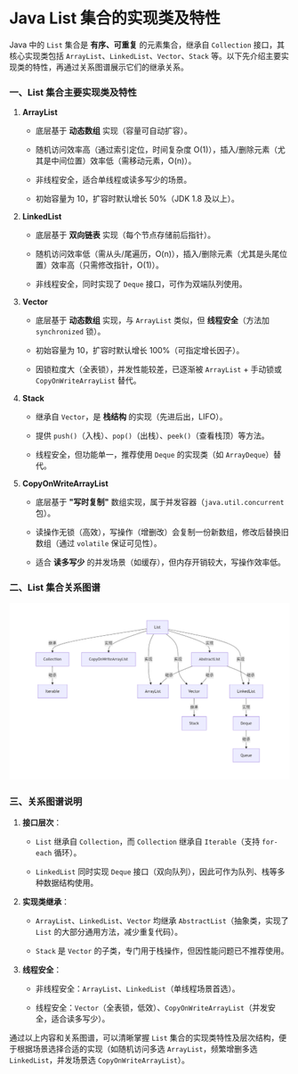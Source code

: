 # Java List 集合的实现类及特性

Java 中的 `List` 集合是 **有序、可重复** 的元素集合，继承自 `Collection` 接口，其核心实现类包括 `ArrayList`、`LinkedList`、`Vector`、`Stack` 等。以下先介绍主要实现类的特性，再通过关系图谱展示它们的继承关系。



### 一、List 集合主要实现类及特性



1. **ArrayList**  

    - 底层基于 **动态数组** 实现（容量可自动扩容）。  

    - 随机访问效率高（通过索引定位，时间复杂度 O(1)），插入/删除元素（尤其是中间位置）效率低（需移动元素，O(n)）。  

    - 非线程安全，适合单线程或读多写少的场景。  

    - 初始容量为 10，扩容时默认增长 50%（JDK 1.8 及以上）。

2. **LinkedList**  

    - 底层基于 **双向链表** 实现（每个节点存储前后指针）。  

    - 随机访问效率低（需从头/尾遍历，O(n)），插入/删除元素（尤其是头尾位置）效率高（只需修改指针，O(1)）。  

    - 非线程安全，同时实现了 `Deque` 接口，可作为双端队列使用。

3. **Vector**  

    - 底层基于 **动态数组** 实现，与 `ArrayList` 类似，但 **线程安全**（方法加 `synchronized` 锁）。  

    - 初始容量为 10，扩容时默认增长 100%（可指定增长因子）。  

    - 因锁粒度大（全表锁），并发性能较差，已逐渐被 `ArrayList` + 手动锁或 `CopyOnWriteArrayList` 替代。

4. **Stack**  

    - 继承自 `Vector`，是 **栈结构** 的实现（先进后出，LIFO）。  

    - 提供 `push()`（入栈）、`pop()`（出栈）、`peek()`（查看栈顶）等方法。  

    - 线程安全，但功能单一，推荐使用 `Deque` 的实现类（如 `ArrayDeque`）替代。

5. **CopyOnWriteArrayList**  

    - 底层基于 **"写时复制"** 数组实现，属于并发容器（`java.util.concurrent` 包）。  

    - 读操作无锁（高效），写操作（增删改）会复制一份新数组，修改后替换旧数组（通过 `volatile` 保证可见性）。  

    - 适合 **读多写少** 的并发场景（如缓存），但内存开销较大，写操作效率低。



### 二、List 集合关系图谱

![List关系图谱](src/Java集合/List集合/List关系图谱.png)


### 三、关系图谱说明



1. **接口层次**：  

    - `List` 继承自 `Collection`，而 `Collection` 继承自 `Iterable`（支持 `for-each` 循环）。  

    - `LinkedList` 同时实现 `Deque` 接口（双向队列），因此可作为队列、栈等多种数据结构使用。

2. **实现类继承**：  

    - `ArrayList`、`LinkedList`、`Vector` 均继承 `AbstractList`（抽象类，实现了 `List` 的大部分通用方法，减少重复代码）。  

    - `Stack` 是 `Vector` 的子类，专门用于栈操作，但因性能问题已不推荐使用。

3. **线程安全**：  

    - 非线程安全：`ArrayList`、`LinkedList`（单线程场景首选）。  

    - 线程安全：`Vector`（全表锁，低效）、`CopyOnWriteArrayList`（并发安全，适合读多写少）。



通过以上内容和关系图谱，可以清晰掌握 `List` 集合的实现类特性及层次结构，便于根据场景选择合适的实现（如随机访问多选 `ArrayList`，频繁增删多选 `LinkedList`，并发场景选 `CopyOnWriteArrayList`）。
